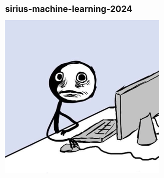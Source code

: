 # sirius-machine-learning-2024

<p align="center">
  <img src="https://github.com/Existanze54/sirius-machine-learning-2024/blob/main/Images/logo.jpg?raw=true" alt="Logo"/>
</p>